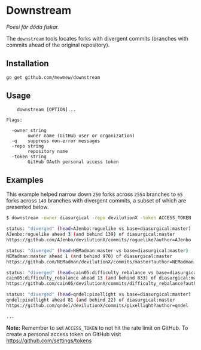 # Downstream

*Poesi för döda fiskar.*

The `downstream` tools locates forks with divergent commits (branches with commits ahead of the original repository).

## Installation

```
go get github.com/mewmew/downstream
```

## Usage

```
    downstream [OPTION]...

Flags:

  -owner string
        owner name (GitHub user or organization)
  -q    suppress non-error messages
  -repo string
        repository name
  -token string
        GitHub OAuth personal access token
```

## Examples

This example helped narrow down `250` forks across `2554` branches to `65` forks across `149` branches with divergent commits, a subset of which are presented below.

```bash
$ downstream -owner diasurgical -repo devilutionX -token ACCESS_TOKEN

status: "diverged" (head=AJenbo:roguelike vs base=diasurgical:master)
AJenbo:roguelike ahead 3 (and behind 139) of diasurgical:master
https://github.com/AJenbo/devilutionX/commits/roguelike?author=AJenbo

status: "diverged" (head=NEMadman:master vs base=diasurgical:master)
NEMadman:master ahead 1 (and behind 970) of diasurgical:master
https://github.com/NEMadman/devilutionX/commits/master?author=NEMadman

status: "diverged" (head=cain05:difficulty_rebalance vs base=diasurgical:master)
cain05:difficulty_rebalance ahead 13 (and behind 833) of diasurgical:master
https://github.com/cain05/devilutionX/commits/difficulty_rebalance?author=cain05

status: "diverged" (head=qndel:pixellight vs base=diasurgical:master)
qndel:pixellight ahead 81 (and behind 22) of diasurgical:master
https://github.com/qndel/devilutionX/commits/pixellight?author=qndel

...
```

**Note:** Remember to set `ACCESS_TOKEN` to not hit the rate limit on GitHub. To create a personal access token on GitHub visit https://github.com/settings/tokens
